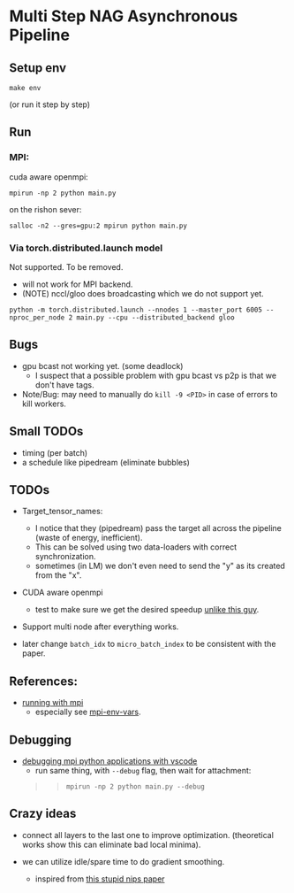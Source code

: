 # Multi Step NAG Asynchronous Pipeline

## Setup env

```
make env
```

(or run it step by step)


## Run

### MPI:

cuda aware openmpi:
```
mpirun -np 2 python main.py
```

on the rishon sever:
```
salloc -n2 --gres=gpu:2 mpirun python main.py
```

### Via torch.distributed.launch model

Not supported. To be removed.

* will not work for MPI backend.
* (NOTE) nccl/gloo does broadcasting which we do not support yet.

```
python -m torch.distributed.launch --nnodes 1 --master_port 6005 --nproc_per_node 2 main.py --cpu --distributed_backend gloo
```

## Bugs

* gpu bcast not working yet. (some deadlock)
  * I suspect that a possible problem with gpu bcast vs p2p is that we don't have tags.
* Note/Bug: may need to manually do ```kill -9 <PID>``` in case of errors to kill workers.

## Small TODOs

* timing (per batch)
* a schedule like pipedream (eliminate bubbles)

## TODOs

* Target_tensor_names:
  * I notice that they (pipedream) pass the target all across the pipeline (waste of energy, inefficient).
  * This can be solved using two data-loaders with correct synchronization.
  * sometimes (in LM) we don't even need to send the "y" as its created from the "x".

* CUDA aware openmpi
  * test to make sure we get the desired speedup [unlike this guy](https://www.pugetsystems.com/labs/hpc/P2P-peer-to-peer-on-NVIDIA-RTX-2080Ti-vs-GTX-1080Ti-GPUs-1331/#test-setup-and-results).

* Support multi node after everything works.
* later change `batch_idx` to `micro_batch_index` to be consistent with the paper.

## References:

* [running with mpi](https://www.open-mpi.org/faq/?category=running)
  * especially see [mpi-env-vars](https://www.open-mpi.org/faq/?category=running#mpi-environmental-variables).

## Debugging
* [debugging mpi python applications with vscode](https://gist.github.com/asroy/ca018117e5dbbf53569b696a8c89204f)
  * run same thing, with `--debug` flag, then wait for attachment:
  >> ```
  >> mpirun -np 2 python main.py --debug
  >> ```

## Crazy ideas

* connect all layers to the last one to improve optimization. (theoretical works show this can eliminate bad local minima).

* we can utilize idle/spare time to do gradient smoothing.
  * inspired from [this stupid nips paper](http://papers.nips.cc/paper/9402-theoretical-limits-of-pipeline-parallel-optimization-and-application-to-distributed-deep-learning)
  